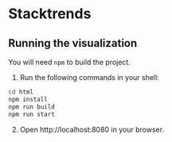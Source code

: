 Stacktrends
===========

Running the visualization
-------------------------

You will need `npm` to build the project.

1. Run the following commands in your shell:
```sh
cd html
npm install
npm run build
npm run start
```
2. Open http://localhost:8080 in your browser.
